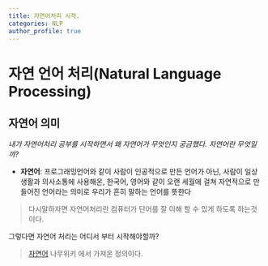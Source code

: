```yaml
---
title: 자연어처리 시작.
categories: NLP
author_profile: true
---
```

# 자연 언어 처리(Natural Language Processing)

## 자연어 의미

*내가 자연어처리 공부를 시작하면서 왜 자연어가 무엇인지 궁금했다.  자연어란 무엇일까?*

- **자연어**: 프로그래밍언어와 같이 사람이 인공적으로 만든 언어가 아닌, 사람이 일상생활과 의사소통에 사용해온, 한국어, 영어와 같이 오랜 세월에 걸쳐 자연적으로 만들어진 언어라는 의미로 우리가 흔히 말하는 언어를 뜻한다 

> 다시말하자면 자연어처리란 컴퓨터가 단어를 잘 이해 할 수 있게 하도록 하는것이다.


그렇다면 자연어 처리는 어디서 부터 시작해야할까? 

> [자연어](https://namu.wiki/w/%EC%9E%90%EC%97%B0%20%EC%96%B8%EC%96%B4%20%EC%B2%98%EB%A6%AC) 나무위키 에서 가져온 정의이다.


